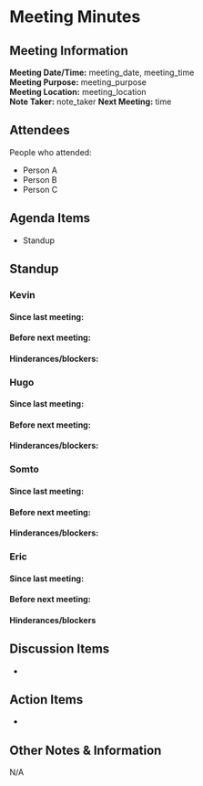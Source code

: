 # Meeting Minutes
## Meeting Information
**Meeting Date/Time:** meeting_date, meeting_time  
**Meeting Purpose:** meeting_purpose  
**Meeting Location:** meeting_location  
**Note Taker:** note_taker
**Next Meeting:** time

## Attendees
People who attended:
- Person A
- Person B
- Person C

## Agenda Items
- Standup

## Standup
### Kevin
#### Since last meeting:

#### Before next meeting:

#### Hinderances/blockers:

### Hugo
#### Since last meeting:

#### Before next meeting:

#### Hinderances/blockers:

### Somto
#### Since last meeting:

#### Before next meeting:

#### Hinderances/blockers:

### Eric
#### Since last meeting:

#### Before next meeting:

#### Hinderances/blockers

## Discussion Items
- 

## Action Items
- 

## Other Notes & Information
N/A
